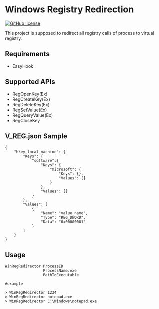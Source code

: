 # Windows Registry Redirection
[![GitHub license](https://img.shields.io/github/license/peitaosu/Win-Reg-Redirect.svg)](https://github.com/peitaosu/Win-Reg-Redirect/blob/master/LICENSE)

This project is supposed to redirect all registry calls of process to virtual registry.

## Requirements
* EasyHook

## Supported APIs
* RegOpenKey(Ex)
* RegCreateKey(Ex)
* RegDeleteKey(Ex)
* RegSetValue(Ex)
* RegQueryValue(Ex)
* RegCloseKey

## V_REG.json Sample
```
{
    "hkey_local_machine": {
        "Keys": {
            "software":{
                "Keys": {
                    "microsoft": {
                        "Keys": {},
                        "Values": []
                    }
                },
                "Values": []
            }
        },
        "Values": [
            {
                "Name": "value_name",
                "Type": "REG_DWORD",
                "Data": "0x00000001"
            }
        ]
    }
}
```

## Usage
```
WinRegRedirector ProcessID
                 ProcessName.exe
                 PathToExecutable

#example

> WinRegRedirector 1234
> WinRegRedirector notepad.exe
> WinRegRedirector C:\Windows\notepad.exe
```